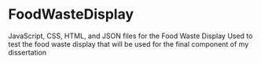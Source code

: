 # FoodWasteDisplay
JavaScript, CSS, HTML, and JSON files for the Food Waste Display
Used to test the food waste display that will be used for the final component of my dissertation 

